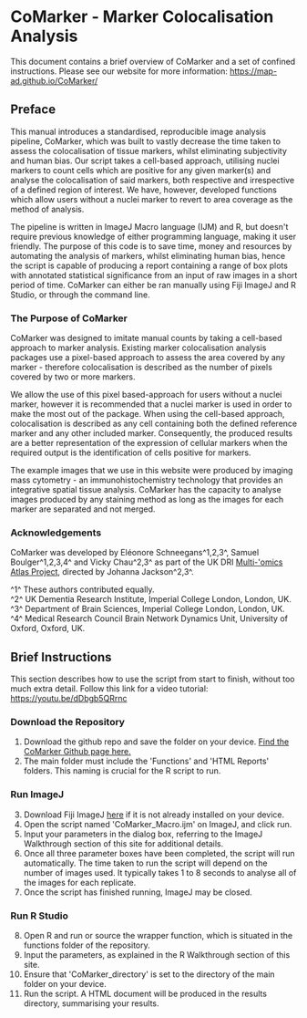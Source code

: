 # CoMarker - Marker Colocalisation Analysis

This document contains a brief overview of CoMarker and a set of confined instructions. Please see our website for more information: https://map-ad.github.io/CoMarker/

## Preface

This manual introduces a standardised, reproducible image analysis pipeline, CoMarker, which was built to vastly decrease the time taken to assess the colocalisation of tissue markers, whilst eliminating subjectivity and human bias. Our script takes a cell-based approach, utilising nuclei markers to count cells which are positive for any given marker(s) and analyse the colocalisation of said markers, both respective and irrespective of a defined region of interest. We have, however, developed functions which allow users without a nuclei marker to revert to area coverage as the method of analysis.

The pipeline is written in ImageJ Macro language (IJM) and R, but doesn't require previous knowledge of either programming language, making it user friendly. The purpose of this code is to save time, money and resources by automating the analysis of markers, whilst eliminating human bias, hence the script is capable of producing a report containing a range of box plots with annotated statistical significance from an input of raw images in a short period of time. CoMarker can either be ran manually using Fiji ImageJ and R Studio, or through the command line.

### The Purpose of CoMarker

CoMarker was designed to imitate manual counts by taking a cell-based approach to marker analysis. Existing marker colocalisation analysis packages use a pixel-based approach to assess the area covered by any marker - therefore colocalisation is described as the number of pixels covered by two or more markers.

We allow the use of this pixel based-approach for users without a nuclei marker, however it is recommended that a nuclei marker is used in order to make the most out of the package. When using the cell-based approach, colocalisation is described as any cell containing both the defined reference marker and any other included marker. Consequently, the produced results are a better representation of the expression of cellular markers when the required output is the identification of cells positive for markers.

The example images that we use in this website were produced by imaging mass cytometry - an immunohistochemistry technology that provides an integrative spatial tissue analysis. CoMarker has the capacity to analyse images produced by any staining method as long as the images for each marker are separated and not merged.

### Acknowledgements

CoMarker was developed by Eléonore Schneegans^1,2,3^, Samuel Boulger^1,2,3,4^ and Vicky Chau^2,3^ as part of the UK DRI [Multi-'omics Atlas Project](https://map-ad.org), directed by Johanna Jackson^2,3^.

^1^ These authors contributed equally.\
^2^ UK Dementia Research Institute, Imperial College London, London, UK.\
^3^ Department of Brain Sciences, Imperial College London, London, UK.\
^4^ Medical Research Council Brain Network Dynamics Unit, University of Oxford, Oxford, UK.


## Brief Instructions

This section describes how to use the script from start to finish, without too much extra detail. Follow this link for a video tutorial: https://youtu.be/dDbgb5QRrnc

### Download the Repository

1.  Download the github repo and save the folder on your device. [Find the CoMarker Github page here.](https://github.com/MAP-AD/CoMarker)
2.  The main folder must include the 'Functions' and 'HTML Reports' folders. This naming is crucial for the R script to run.

### Run ImageJ

3.  Download Fiji ImageJ [here](https://imagej.net/software/fiji/downloads) if it is not already installed on your device.
4.  Open the script named 'CoMarker_Macro.ijm' on ImageJ, and click run.
5.  Input your parameters in the dialog box, referring to the ImageJ Walkthrough section of this site for additional details.
6.  Once all three parameter boxes have been completed, the script will run automatically. The time taken to run the script will depend on the number of images used. It typically takes 1 to 8 seconds to analyse all of the images for each replicate.
7.  Once the script has finished running, ImageJ may be closed.

### Run R Studio

8.  Open R and run or source the wrapper function, which is situated in the functions folder of the repository.
9.  Input the parameters, as explained in the R Walkthrough section of this site.
10. Ensure that 'CoMarker_directory' is set to the directory of the main folder on your device.
11. Run the script. A HTML document will be produced in the results directory, summarising your results.

